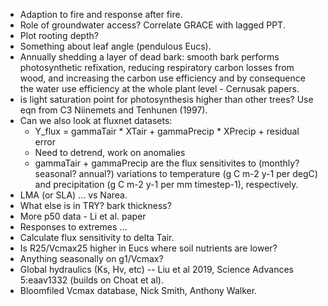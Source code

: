 - Adaption to fire and response after fire.
- Role of groundwater access? Correlate GRACE with lagged PPT.
- Plot rooting depth?
- Something about leaf angle (pendulous Eucs).
- Annually shedding a layer of dead bark: smooth bark performs photosynthetic refixation, reducing respiratory carbon losses from wood, and increasing the carbon use efficiency and by consequence the water use efficiency at the whole plant level - Cernusak papers.
- is light saturation point for photosynthesis higher than other trees? Use eqn from C3 Niinemets and Tenhunen (1997).
- Can we also look at fluxnet datasets:
    - Y_flux = gammaTair * XTair + gammaPrecip * XPrecip + residual error
    - Need to detrend, work on anomalies
    - gammaTair + gammaPrecip are the flux sensitivites to (monthly? seasonal? annual?) variations to temperature (g C m-2 y-1 per degC) and precipitation (g C m-2 y-1 per mm timestep-1), respectively.
- LMA (or SLA) ... vs Narea.
- What else is in TRY? bark thickness?
- More p50 data - Li et al. paper
- Responses to extremes ...
- Calculate flux sensitivity to delta Tair.
- Is R25/Vcmax25 higher in Eucs where soil nutrients are lower?
- Anything seasonally on g1/Vcmax?
- Global hydraulics (Ks, Hv, etc) -- Liu et al 2019, Science Advances 5:eaav1332 (builds on Choat et al).
- Bloomfiled Vcmax database, Nick Smith, Anthony Walker.
